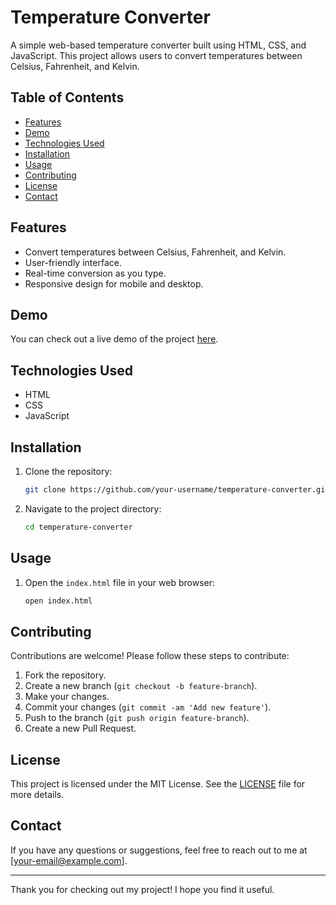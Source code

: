 # Temperature Converter

A simple web-based temperature converter built using HTML, CSS, and JavaScript. This project allows users to convert temperatures between Celsius, Fahrenheit, and Kelvin.

## Table of Contents
- [Features](#features)
- [Demo](#demo)
- [Technologies Used](#technologies-used)
- [Installation](#installation)
- [Usage](#usage)
- [Contributing](#contributing)
- [License](#license)
- [Contact](#contact)

## Features
- Convert temperatures between Celsius, Fahrenheit, and Kelvin.
- User-friendly interface.
- Real-time conversion as you type.
- Responsive design for mobile and desktop.

## Demo
You can check out a live demo of the project [here](https://your-demo-link.com).

## Technologies Used
- HTML
- CSS
- JavaScript

## Installation
1. Clone the repository:
    ```bash
    git clone https://github.com/your-username/temperature-converter.git
    ```
2. Navigate to the project directory:
    ```bash
    cd temperature-converter
    ```

## Usage
1. Open the `index.html` file in your web browser:
    ```bash
    open index.html
    ```

## Contributing
Contributions are welcome! Please follow these steps to contribute:
1. Fork the repository.
2. Create a new branch (`git checkout -b feature-branch`).
3. Make your changes.
4. Commit your changes (`git commit -am 'Add new feature'`).
5. Push to the branch (`git push origin feature-branch`).
6. Create a new Pull Request.

## License
This project is licensed under the MIT License. See the [LICENSE](LICENSE) file for more details.

## Contact
If you have any questions or suggestions, feel free to reach out to me at [your-email@example.com].

---

Thank you for checking out my project! I hope you find it useful.
